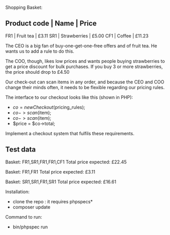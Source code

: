 Shopping Basket:

 Product code | Name         | Price
 ---------------------------------------
  FR1          | Fruit tea    |  £3.11
  SR1          | Strawberries |  £5.00
  CF1          | Coffee       | £11.23

 The CEO is a big fan of buy-one-get-one-free offers and of fruit tea. He wants us to add a rule to do this.
 
 The COO, though, likes low prices and wants people buying strawberries to get a price discount for bulk purchases. If you buy 3 or more strawberries, the price should drop to £4.50
 
 Our check-out can scan items in any order, and because the CEO and COO change their minds often, it needs to be flexible regarding our pricing rules.
 
 The interface to our checkout looks like this (shown in PHP):
 
 - $co = new Checkout($pricing_rules);
 - $co->scan($item);
 - $co->scan($item);
 - $price = $co->total;
 
 Implement a checkout system that fulfils these requirements.

 Test data
---------
 
Basket: FR1,SR1,FR1,FR1,CF1
Total price expected: £22.45
 
Basket: FR1,FR1
Total price expected: £3.11
 
Basket: SR1,SR1,FR1,SR1
Total price expected: £16.61

Installation:

- clone the repo : it requires phpspecs*
- composer update

Command to run:

- bin/phpspec run 